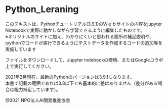 # Python_Leraning
このテキストは、Pythonチュートリアル(3.9.1)のＷｅｂサイトの内容をjupyter Notebookで実際に動かしながら学習できるように編集したものです。  
※オリジナルのサイトに加え、わかりにくいと思われる箇所の補足説明や、ipythonでコードが実行できるようにテストデータを作成するコードの追加等を実施しています  
  
ファイルをダウンロードして、Jupyter notebookの環境、またはGoogleコラボ上で実行してください。  

2021年2月現在、最新のPythonのバージョンは3.9.1になります。  
本書で記載の範囲であれば3.8以下でも基本的に差はありません（差分がある場合は極力補足しています）。  

@2021 NPO法人AI開発推進協会

